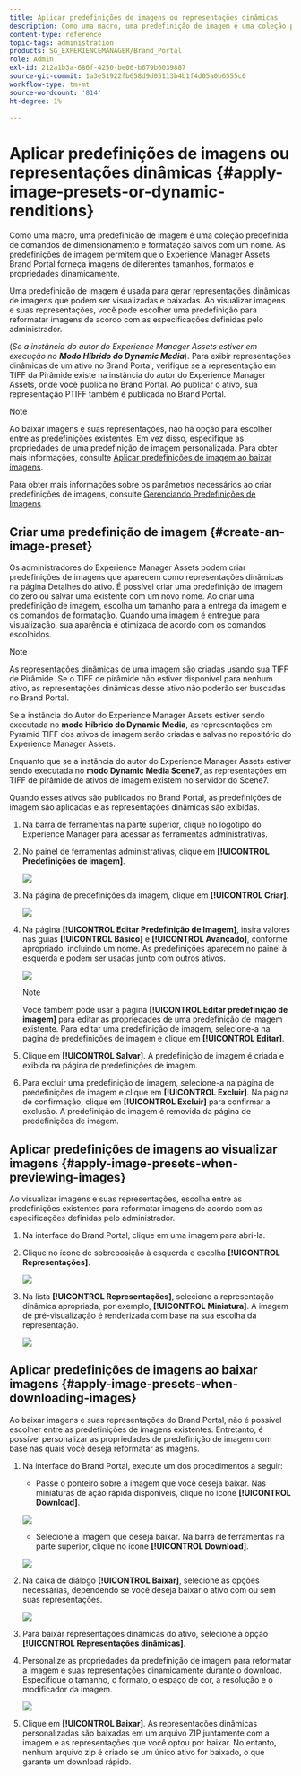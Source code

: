 ```yaml
---
title: Aplicar predefinições de imagens ou representações dinâmicas
description: Como uma macro, uma predefinição de imagem é uma coleção predefinida de comandos de dimensionamento e formatação salvos com um nome. As predefinições de imagem permitem que o Experience Manager Assets Brand Portal forneça imagens de diferentes tamanhos, formatos e propriedades dinamicamente.
content-type: reference
topic-tags: administration
products: SG_EXPERIENCEMANAGER/Brand_Portal
role: Admin
exl-id: 212a1b3a-686f-4250-be06-b679b6039887
source-git-commit: 1a3e51922fb658d9d05113b4b1f4d05a0b6555c0
workflow-type: tm+mt
source-wordcount: '814'
ht-degree: 1%

---
```


# Aplicar predefinições de imagens ou representações dinâmicas {#apply-image-presets-or-dynamic-renditions}

Como uma macro, uma predefinição de imagem é uma coleção predefinida de comandos de dimensionamento e formatação salvos com um nome. As predefinições de imagem permitem que o Experience Manager Assets Brand Portal forneça imagens de diferentes tamanhos, formatos e propriedades dinamicamente.

Uma predefinição de imagem é usada para gerar representações dinâmicas de imagens que podem ser visualizadas e baixadas. Ao visualizar imagens e suas representações, você pode escolher uma predefinição para reformatar imagens de acordo com as especificações definidas pelo administrador.

(*Se a instância do autor do Experience Manager Assets estiver em execução no **Modo Híbrido do Dynamic Media***). Para exibir representações dinâmicas de um ativo no Brand Portal, verifique se a representação em TIFF da Pirâmide existe na instância do autor do Experience Manager Assets, onde você publica no Brand Portal. Ao publicar o ativo, sua representação PTIFF também é publicada no Brand Portal.

>[!NOTE]
>
>Ao baixar imagens e suas representações, não há opção para escolher entre as predefinições existentes. Em vez disso, especifique as propriedades de uma predefinição de imagem personalizada. Para obter mais informações, consulte [Aplicar predefinições de imagem ao baixar imagens](../using/brand-portal-image-presets.md#main-pars-text-1403412644).


Para obter mais informações sobre os parâmetros necessários ao criar predefinições de imagens, consulte [Gerenciando Predefinições de Imagens](../using/brand-portal-image-presets.md).

## Criar uma predefinição de imagem {#create-an-image-preset}

Os administradores do Experience Manager Assets podem criar predefinições de imagens que aparecem como representações dinâmicas na página Detalhes do ativo. É possível criar uma predefinição de imagem do zero ou salvar uma existente com um novo nome. Ao criar uma predefinição de imagem, escolha um tamanho para a entrega da imagem e os comandos de formatação. Quando uma imagem é entregue para visualização, sua aparência é otimizada de acordo com os comandos escolhidos.

>[!NOTE]
>
>As representações dinâmicas de uma imagem são criadas usando sua TIFF de Pirâmide. Se o TIFF de pirâmide não estiver disponível para nenhum ativo, as representações dinâmicas desse ativo não poderão ser buscadas no Brand Portal.
>
>Se a instância do Autor do Experience Manager Assets estiver sendo executada no **modo Híbrido do Dynamic Media**, as representações em Pyramid TIFF dos ativos de imagem serão criadas e salvas no repositório do Experience Manager Assets.
>
>Enquanto que se a instância do autor do Experience Manager Assets estiver sendo executada no **modo Dynamic Media Scene7**, as representações em TIFF de pirâmide de ativos de imagem existem no servidor do Scene7.
>
>Quando esses ativos são publicados no Brand Portal, as predefinições de imagem são aplicadas e as representações dinâmicas são exibidas.


1. Na barra de ferramentas na parte superior, clique no logotipo do Experience Manager para acessar as ferramentas administrativas.

1. No painel de ferramentas administrativas, clique em **[!UICONTROL Predefinições de imagem]**.

   ![](assets/admin-tools-panel-4.png)

1. Na página de predefinições da imagem, clique em **[!UICONTROL Criar]**.

   ![](assets/image_preset_homepage.png)

1. Na página **[!UICONTROL Editar Predefinição de Imagem]**, insira valores nas guias **[!UICONTROL Básico]** e **[!UICONTROL Avançado]**, conforme apropriado, incluindo um nome. As predefinições aparecem no painel à esquerda e podem ser usadas junto com outros ativos.

   ![](assets/image_preset_create.png)

   >[!NOTE]
   >
   >Você também pode usar a página **[!UICONTROL Editar predefinição de imagem]** para editar as propriedades de uma predefinição de imagem existente. Para editar uma predefinição de imagem, selecione-a na página de predefinições de imagem e clique em **[!UICONTROL Editar]**.

1. Clique em **[!UICONTROL Salvar]**. A predefinição de imagem é criada e exibida na página de predefinições de imagem.
1. Para excluir uma predefinição de imagem, selecione-a na página de predefinições de imagem e clique em **[!UICONTROL Excluir]**. Na página de confirmação, clique em **[!UICONTROL Excluir]** para confirmar a exclusão. A predefinição de imagem é removida da página de predefinições de imagem.

## Aplicar predefinições de imagens ao visualizar imagens {#apply-image-presets-when-previewing-images}

Ao visualizar imagens e suas representações, escolha entre as predefinições existentes para reformatar imagens de acordo com as especificações definidas pelo administrador.

1. Na interface do Brand Portal, clique em uma imagem para abri-la.
1. Clique no ícone de sobreposição à esquerda e escolha **[!UICONTROL Representações]**.

   ![](assets/image-preset-previewrenditions.png)

1. Na lista **[!UICONTROL Representações]**, selecione a representação dinâmica apropriada, por exemplo, **[!UICONTROL Miniatura]**. A imagem de pré-visualização é renderizada com base na sua escolha da representação.

   ![](assets/image-preset-previewrenditionthumbnail.png)

## Aplicar predefinições de imagens ao baixar imagens {#apply-image-presets-when-downloading-images}

Ao baixar imagens e suas representações do Brand Portal, não é possível escolher entre as predefinições de imagens existentes. Entretanto, é possível personalizar as propriedades de predefinição de imagem com base nas quais você deseja reformatar as imagens.

1. Na interface do Brand Portal, execute um dos procedimentos a seguir:

   * Passe o ponteiro sobre a imagem que você deseja baixar. Nas miniaturas de ação rápida disponíveis, clique no ícone **[!UICONTROL Download]**.

   ![](assets/downloadsingleasset.png)

   * Selecione a imagem que deseja baixar. Na barra de ferramentas na parte superior, clique no ícone **[!UICONTROL Download]**.

   ![](assets/downloadassets.png)

1. Na caixa de diálogo **[!UICONTROL Baixar]**, selecione as opções necessárias, dependendo se você deseja baixar o ativo com ou sem suas representações.

   ![](assets/donload-assets-dialog.png)

1. Para baixar representações dinâmicas do ativo, selecione a opção **[!UICONTROL Representações dinâmicas]**.
1. Personalize as propriedades da predefinição de imagem para reformatar a imagem e suas representações dinamicamente durante o download. Especifique o tamanho, o formato, o espaço de cor, a resolução e o modificador da imagem.

   ![](assets/dynamicrenditions.png)

1. Clique em **[!UICONTROL Baixar]**. As representações dinâmicas personalizadas são baixadas em um arquivo ZIP juntamente com a imagem e as representações que você optou por baixar. No entanto, nenhum arquivo zip é criado se um único ativo for baixado, o que garante um download rápido.
